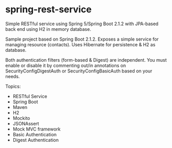 # spring-rest-service
Simple RESTful service using Spring 5/Spring Boot 2.1.2 with JPA-based back end using H2 in memory database.

Sample project based on Spring Boot 2.1.2.
Exposes a simple service for managing resource (contacts). Uses Hibernate for persistence & H2 as database.

Both authentication filters  (form-based & Digest) are independent. You must enable or disable it by commenting out/in annotations on SecurityConfigDigestAuth or SecurityConfigBasicAuth based on your needs.

Topics:
<ul>
	<li>RESTful Service</li>
	<li>Spring Boot</li>
	<li>Maven</li>
	<li>H2</li>
	<li>Mockito</li>
	<li>JSONAssert</li>
	<li>Mock MVC framework</li>
	<li>Basic Authentication</li>
	<li>Digest Authentication</li>
<ul>
